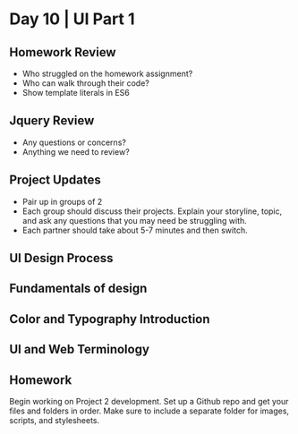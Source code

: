 # Day 10	| UI Part 1
## Homework Review
- Who struggled on the homework assignment?
- Who can walk through their code?
- Show template literals in ES6

## Jquery Review
- Any questions or concerns?
- Anything we need to review?

## Project Updates
- Pair up in groups of 2
- Each group should discuss their projects. Explain your storyline, topic, and ask any questions that you may need be struggling with.
- Each partner should take about 5-7 minutes and then switch.

## UI Design Process

## Fundamentals of design

## Color and Typography Introduction

## UI and Web Terminology

## Homework
Begin working on Project 2 development. Set up a Github repo and get your files and folders in order. Make sure to include a separate folder for images, scripts, and stylesheets.
